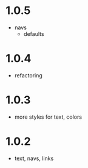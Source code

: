 # 1.0.5

* navs
  * defaults
  

# 1.0.4

* refactoring

# 1.0.3

* more styles for text, colors


# 1.0.2

* text, navs, links